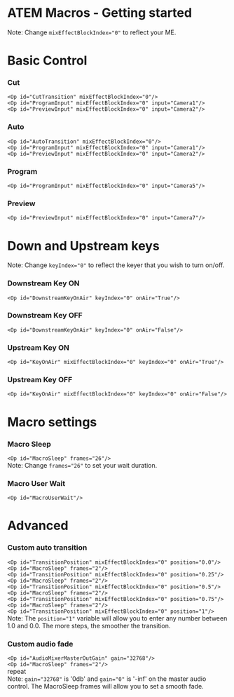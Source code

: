 # ATEM Macros - Getting started

Note: Change `mixEffectBlockIndex="0"` to reflect your ME.

# Basic Control
### Cut
`<Op id="CutTransition" mixEffectBlockIndex="0"/>`<br />
`<Op id="ProgramInput" mixEffectBlockIndex="0" input="Camera1"/>`<br />
`<Op id="PreviewInput" mixEffectBlockIndex="0" input="Camera2"/>`
### Auto
`<Op id="AutoTransition" mixEffectBlockIndex="0"/>`<br />
`<Op id="ProgramInput" mixEffectBlockIndex="0" input="Camera1"/>`<br />
`<Op id="PreviewInput" mixEffectBlockIndex="0" input="Camera2"/>`
### Program
`<Op id="ProgramInput" mixEffectBlockIndex="0" input="Camera5"/>`
### Preview
`<Op id="PreviewInput" mixEffectBlockIndex="0" input="Camera7"/>`

# Down and Upstream keys
Note: Change `keyIndex="0"` to reflect the keyer that you wish to turn on/off.
### Downstream Key ON
`<Op id="DownstreamKeyOnAir" keyIndex="0" onAir="True"/>`
### Downstream Key OFF
`<Op id="DownstreamKeyOnAir" keyIndex="0" onAir="False"/>`
### Upstream Key ON
`<Op id="KeyOnAir" mixEffectBlockIndex="0" keyIndex="0" onAir="True"/>`
### Upstream Key OFF
`<Op id="KeyOnAir" mixEffectBlockIndex="0" keyIndex="0" onAir="False"/>`

# Macro settings
### Macro Sleep
`<Op id="MacroSleep" frames="26"/>`<br />
Note: Change `frames="26"` to set your wait duration.
### Macro User Wait
`<Op id="MacroUserWait"/>`

# Advanced
### Custom auto transition
`<Op id="TransitionPosition" mixEffectBlockIndex="0" position="0.0"/>`<br />
`<Op id="MacroSleep" frames="2"/>`<br />
`<Op id="TransitionPosition" mixEffectBlockIndex="0" position="0.25"/>`<br />
`<Op id="MacroSleep" frames="2"/>`<br />
`<Op id="TransitionPosition" mixEffectBlockIndex="0" position="0.5"/>`<br />
`<Op id="MacroSleep" frames="2"/>`<br />
`<Op id="TransitionPosition" mixEffectBlockIndex="0" position="0.75"/>`<br />
`<Op id="MacroSleep" frames="2"/>`<br />
`<Op id="TransitionPosition" mixEffectBlockIndex="0" position="1"/>`<br />
Note: The `position="1"` variable will allow you to enter any number between 1.0 and 0.0. The more steps, the smoother the transition.

### Custom audio fade
`<Op id="AudioMixerMasterOutGain" gain="32768"/>`<br />
`<Op id="MacroSleep" frames="2"/>`<br />
repeat <br />
Note: `gain="32768"` is '0db' and `gain="0"` is '-inf' on the master audio control. The MacroSleep frames will allow you to set a smooth fade.
